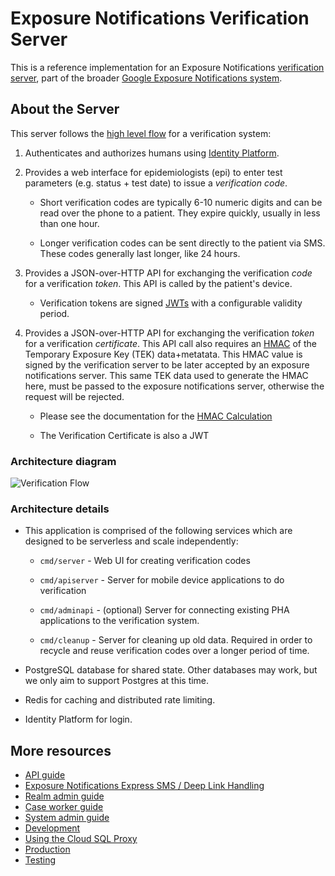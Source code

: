 # Exposure Notifications Verification Server

This is a reference implementation for an Exposure Notifications [verification server](https://developers.google.com/android/exposure-notifications/verification-system), part of the broader [Google Exposure Notifications system](https://github.com/google/exposure-notifications-server).


## About the Server

This server follows the [high level flow](https://developers.google.com/android/exposure-notifications/verification-system#flow-overview)
for a verification system:

1.  Authenticates and authorizes humans using [Identity
    Platform](https://cloud.google.com/identity-platform).

1.  Provides a web interface for epidemiologists (epi) to enter test parameters
    (e.g. status + test date) to issue a _verification code_.

    -   Short verification codes are typically 6-10 numeric digits and can be
        read over the phone to a patient. They expire quickly, usually in less
        than one hour.

    -   Longer verification codes can be sent directly to the patient via SMS.
        These codes generally last longer, like 24 hours.

1.  Provides a JSON-over-HTTP API for exchanging the verification _code_ for a
    verification _token_. This API is called by the patient's device.

    -   Verification tokens are signed [JWTs](htts://jwt.io) with a configurable
        validity period.

1.  Provides a JSON-over-HTTP API for exchanging the verification _token_ for a
    verification _certificate_. This API call also requires an
    [HMAC](https://en.wikipedia.org/wiki/HMAC) of the Temporary Exposure Key
    (TEK) data+metatata. This HMAC value is signed by the verification server to
    be later accepted by an exposure notifications server. This same TEK data
    used to generate the HMAC here, must be passed to the exposure notifications
    server, otherwise the request will be rejected.

    -   Please see the documentation for the [HMAC
        Calculation](https://developers.google.com/android/exposure-notifications/verification-system#hmac-calc)

	  -   The Verification Certificate is also a JWT


### Architecture diagram

![Verification Flow](https://developers.google.com/android/exposure-notifications/images/verification-flow.svg)

### Architecture details

-   This application is comprised of the following services which are designed
    to be serverless and scale independently:

    -   `cmd/server` - Web UI for creating verification codes

    -   `cmd/apiserver` - Server for mobile device applications to do
        verification

    -   `cmd/adminapi` - (optional) Server for connecting existing PHA
        applications to the verification system.

    -   `cmd/cleanup` - Server for cleaning up old data. Required in order to
        recycle and reuse verification codes over a longer period of time.

-   PostgreSQL database for shared state. Other databases may work, but we only
    aim to support Postgres at this time.

-   Redis for caching and distributed rate limiting.

-   Identity Platform for login.


## More resources

-   [API guide](docs/api.md)
-   [Exposure Notifications Express SMS / Deep Link Handling](docs/link_handling.md)
-   [Realm admin guide](docs/realm-admin-guide.md)
-   [Case worker guide](docs/case-worker-guide.md)
-   [System admin guide](docs/system-admin-guide.md)
-   [Development](docs/development.md)
-   [Using the Cloud SQL Proxy](docs/using-cloud-sql-proxy.md)
-   [Production](docs/production.md)
-   [Testing](docs/testing.md)
